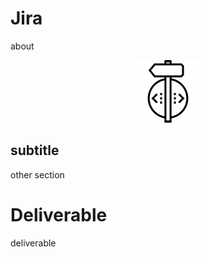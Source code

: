 # Jira

about

<center>

  ![](../img/build.png)

</center>

## subtitle

other section

# Deliverable

deliverable
